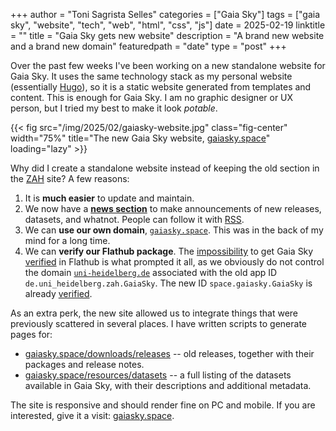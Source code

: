 +++
author = "Toni Sagrista Selles"
categories = ["Gaia Sky"]
tags = ["gaia sky", "website", "tech", "web", "html", "css", "js"]
date = 2025-02-19
linktitle = ""
title = "Gaia Sky gets new website"
description = "A brand new website and a brand new domain"
featuredpath = "date"
type = "post"
+++

Over the past few weeks I've been working on a new standalone website for Gaia Sky. It uses the same technology stack as my personal website (essentially [Hugo](https://gohugo.io)), so it is a static website generated from templates and content. This is enough for Gaia Sky. I am no graphic designer or UX person, but I tried my best to make it look *potable*.

{{< fig src="/img/2025/02/gaiasky-website.jpg" class="fig-center" width="75%" title="The new Gaia Sky website, [gaiasky.space](https://gaiasky.space)" loading="lazy" >}}

Why did I create a standalone website instead of keeping the old section in the [ZAH](https://zah.uni-heidelberg.de) site? A few reasons:

1. It is **much easier** to update and maintain.
2. We now have a [**news section**](https://gaiasky.space/news) to make announcements of new releases, datasets, and whatnot. People can follow it with [RSS](https://gaiasky.space/index.xml).
3. We can **use our own domain**, [`gaiasky.space`](https://gaiasky.space). This was in the back of my mind for a long time.
4. We can **verify our Flathub package**. The [impossibility](https://github.com/flathub/de.uni_heidelberg.zah.GaiaSky/issues/57) to get Gaia Sky [verified](https://github.com/flathub-infra/website/issues/3844) in Flathub is what prompted it all, as we obviously do not control the domain [`uni-heidelberg.de`](https://uni-heidelberg.de) associated with the old app ID `de.uni_heidelberg.zah.GaiaSky`. The new ID `space.gaiasky.GaiaSky` is already [verified](https://flathub.org/apps/space.gaiasky.GaiaSky).

As an extra perk, the new site allowed us to integrate things that were previously scattered in several places. I have written scripts to generate pages for:

- [gaiasky.space/downloads/releases](https://gaiasky.space/downloads/releases) -- old releases, together with their packages and release notes.
- [gaiasky.space/resources/datasets](https://gaiasky.space/resources/datasets) -- a full listing of the datasets available in Gaia Sky, with their descriptions and additional metadata.


The site is responsive and should render fine on PC and mobile. If you are interested, give it a visit: [gaiasky.space](https://gaiasky.space).
